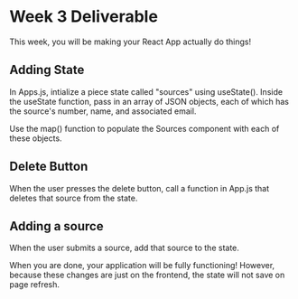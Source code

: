 # Week 3 Deliverable

This week, you will be making your React App actually do things!

## Adding State

In Apps.js, intialize a piece state called "sources" using useState(). Inside the useState function, pass in an array of JSON objects, each of which has the source's number, name, and associated email. 

Use the map() function to populate the Sources component with each of these objects.

## Delete Button

When the user presses the delete button, call a function in App.js that deletes that source from the state.

## Adding a source

When the user submits a source, add that source to the state.

When you are done, your application will be fully functioning! However, because these changes are just on the frontend, the state will not save on page refresh.

